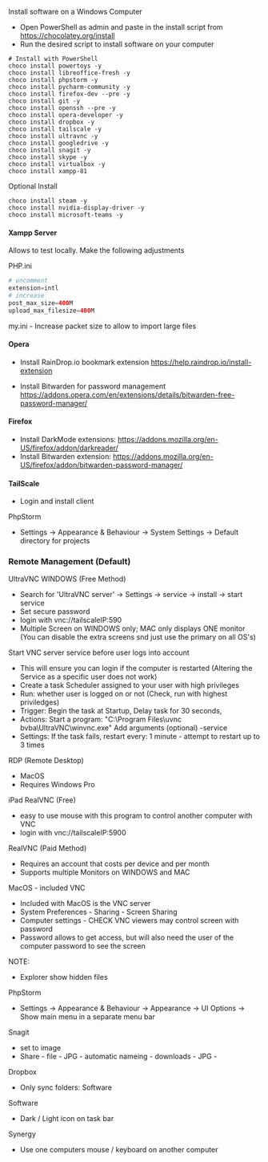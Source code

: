 Install software on a Windows Computer
- Open PowerShell as admin and paste in the install script from  https://chocolatey.org/install
- Run the desired script to install software on your computer
```shell
# Install with PowerShell
choco install powertoys -y
choco install libreoffice-fresh -y
choco install phpstorm -y
choco install pycharm-community -y
choco install firefox-dev --pre -y
choco install git -y
choco install openssh --pre -y
choco install opera-developer -y
choco install dropbox -y
choco install tailscale -y
choco install ultravnc -y
choco install googledrive -y
choco install snagit -y
choco install skype -y
choco install virtualbox -y
choco install xampp-81
```

Optional Install
```shell
choco install steam -y
choco install nvidia-display-driver -y
choco install microsoft-teams -y
```

#### Xampp Server
Allows to test locally.
Make the following adjustments

PHP.ini
```php
# uncomment
extension=intl
# increase
post_max_size=400M
upload_max_filesize=400M
```

my.ini - Increase packet size to allow to import large files


#### Opera
- Install RainDrop.io bookmark extension
  https://help.raindrop.io/install-extension

- Install Bitwarden for password management
  https://addons.opera.com/en/extensions/details/bitwarden-free-password-manager/

#### Firefox
- Install DarkMode extensions:
  https://addons.mozilla.org/en-US/firefox/addon/darkreader/
- Install Bitwarden extension:
  https://addons.mozilla.org/en-US/firefox/addon/bitwarden-password-manager/

#### TailScale
- Login and install client

PhpStorm
- Settings -> Appearance & Behaviour -> System Settings -> Default directory for projects

### Remote Management (Default)
UltraVNC WINDOWS (Free Method)
- Search for 'UltraVNC server' -> Settings -> service -> install -> start service
- Set secure password
- login with vnc://tailscaleIP:590
- Multiple Screen on WINDOWS only; MAC only displays ONE monitor (You can disable the extra screens snd just use the primary on all OS's)

Start VNC server service before user logs into account
- This will ensure you can login if the computer is restarted (Altering the Service as a specific user does not work)
- Create a task Scheduler assigned to your user with high privileges
- Run: whether user is logged on or not (Check, run with highest priviledges)
- Trigger: Begin the task at Startup, Delay task for 30 seconds,
- Actions: Start a program: "C:\Program Files\uvnc bvba\UltraVNC\winvnc.exe" Add arguments (optional) -service
- Settings: If the task fails, restart every: 1 minute - attempt to restart up to 3 times

RDP (Remote Desktop)
- MacOS
- Requires Windows Pro

iPad RealVNC (Free)
- easy to use mouse with this program to control another computer with VNC
- login with vnc://tailscaleIP:5900

RealVNC (Paid Method)
- Requires an account that costs per device and per month
- Supports multiple Monitors on WINDOWS and MAC

MacOS - included VNC
- Included with MacOS is the VNC server
- System Preferences - Sharing - Screen Sharing
- Computer settings - CHECK VNC viewers may control screen with password
- Password allows to get access, but will also need the user of the computer password to see the screen

NOTE:
- Explorer show hidden files

PhpStorm
- Settings -> Appearance & Behaviour -> Appearance -> UI Options -> Show main menu in a separate menu bar

Snagit
- set to image
- Share - file - JPG - automatic nameing - downloads - JPG -

Dropbox
- Only sync folders: Software

Software
- Dark / Light icon on task bar

Synergy
- Use one computers mouse / keyboard on another computer
